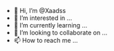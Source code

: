 - 👋 Hi, I’m @Xaadss
- 👀 I’m interested in ...
- 🌱 I’m currently learning ...
- 💞️ I’m looking to collaborate on ...
- 📫 How to reach me ...

<!---
Xaadss/Xaadss is a ✨ special ✨ repository because its `README.md` (this file) appears on your GitHub profile.
You can click the Preview link to take a look at your changes.
--->
